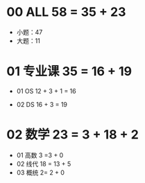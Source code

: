 # 00 ALL 58 = 35 + 23

* 小题：47
* 大题：11



# 01 专业课 35 =  16 + 19

* 01 OS 12 + 3 + 1 = 16

* 02 DS 16 + 3 = 19



# 02 数学 23 = 3 + 18 + 2

* 01 高数 3 =3 + 0
* 02 线代 18 = 13 + 5
* 03 概统 2= 2 + 0
